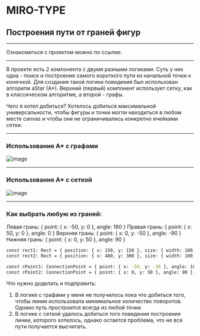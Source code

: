 # MIRO-TYPE
## Построения пути от граней фигур
___
Ознакомиться с проектом можно по ссылке:
___
В проекте есть 2 компонента с двумя разными логиками. Суть у них одна - поиск и построение самого короткого пути из начальной точки к конечной.
Для создания такой логики поведения был использован алгоритм aStar (A*). Верхний (первый) компонент использует сетку, как в классическом алгоритме, а второй - графы. 

Чего я хотел добиться? Хотелось добиться максимальной универсальности, чтобы фигуры и точки могли находиться в любом месте canvas и чтобы они не ограничивались конкретно ячейками сетки.
___

### Использование A* с графами
![image](https://github.com/user-attachments/assets/164db006-54a7-4985-a5c1-fc4e2cf668c8)
___

### Использование A* с сеткой

![image](https://github.com/user-attachments/assets/5e22600d-9141-49e4-bb56-b08898fdb013)
___

### Как выбрать любую из граней:
Левая грань: { point: { x: -50, y: 0 }, angle: 180 }
Правая грань: { point: { x: 50, y: 0 }, angle: 0 }
Верхняя грань: { point: { x: 0, y: -50 }, angle: -90 }
Нижняя грань: { point: { x: 0, y: 50 }, angle: 90 }

```bash
const rect1: Rect = { position: { x: 150, y: 150 }, size: { width: 100, height: 100 } };
const rect2: Rect = { position: { x: 400, y: 300 }, size: { width: 100, height: 100 } };

const cPoint1: ConnectionPoint = { point: { x: -50, y: -30 }, angle: 180 }
const cPoint2: ConnectionPoint = { point: { x: 0, y: 50 }, angle: 90 };
```

Что нужно доделать и подправить:
1. В логике с графами у меня не получилось пока что добиться того, чтобы линия использовала минимальное количество поворотов. Однако путь простроится всегда из любой точки.
2. В логике с сеткой удалось добиться того поведения построения линии, которого хотелось, однако остается проблема, что не все пути получается высчитать.
